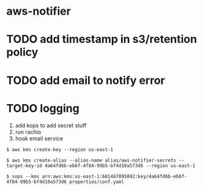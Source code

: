 # aws-notifier

# TODO add timestamp in s3/retention policy
# TODO add email to notify error
# TODO logging

1. add kops to add secret stuff
2. run rachio
3. hook email service


```
$ aws kms create-key --region us-east-1

$ aws kms create-alias --alias-name alias/aws-notifier-secrets --target-key-id 4a64fd6b-eb6f-4f84-99b5-bf4d10a573d6 --region us-east-1

$ sops --kms arn:aws:kms:us-east-1:681487095092:key/4a64fd6b-eb6f-4f84-99b5-bf4d10a573d6 properties/conf.yaml
```
